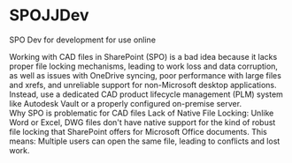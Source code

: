 # SPOJJDev
SPO Dev for development for use online


Working with CAD files in SharePoint (SPO) is a bad idea because it lacks proper file locking mechanisms, leading to work loss and data corruption, as well as issues with OneDrive syncing, poor performance with large files and xrefs, and unreliable support for non-Microsoft desktop applications. Instead, use a dedicated CAD product lifecycle management (PLM) system like Autodesk Vault or a properly configured on-premise server.  
Why SPO is problematic for CAD files
Lack of Native File Locking: Unlike Word or Excel, DWG files don't have native support for the kind of robust file locking that SharePoint offers for Microsoft Office documents. This means:
Multiple users can open the same file, leading to conflicts and lost work. 

